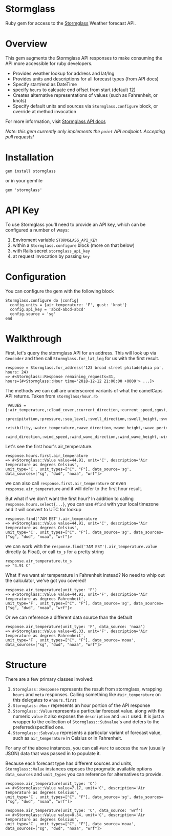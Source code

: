 # Stormglass

Ruby gem for access to the [Stormglass](https://stormglass.io/) Weather forecast API.

# Overview

This gem augments the Stormglass API responses to make consuming the API more accessible for ruby developers.

- Provides weather lookup for address and lat/lng
- Provides units and descriptions for all forecast types (from API docs)
- Specify start/end as DateTime
- specify `hours` to calcuate end offset from start (default 12)
- Creates alternative representations of values (such as Fahrenheit, or knots)
- Specify default units and sources via `Stormglass.configure` block, or override at method invocation

For more information, visit [Stormglass API docs](https://docs.stormglass.io/)

*Note: this gem currently only implements the `point` API endpoint. Accepting pull requests!*

# Installation

```
gem install stormglass
```

or in your gemfile

```
gem 'stormglass'
```

# API Key

To use Stormglass you'll need to provide an API key, which can be configured a number of ways:

1. Enviroment variable `STORMGLASS_API_KEY`
2. within a `Stormglass.configure` block (more on that below)
3. with Rails secret `stormglass_api_key`
4. at request invocation by passing `key`

# Configuration

You can configure the gem with the following block
```
Stormglass.configure do |config|
  config.units = {air_temperature: 'F', gust: 'knot'}
  config.api_key = 'abcd-abcd-abcd'
  config.source = 'sg'
end
```

# Walkthrough

First, let's query the stormglass API for an address. This will look up via `Geocoder` and then call `Stormglass.for_lat_lng` for us with the first result.
```
response = Stormglass.for_address('123 broad street philadelphia pa', hours: 24)
=> #<Stormglass::Response remaining_requests=31,
hours=[#<Stormglass::Hour time='2018-12-12 21:00:00 +0000'> ...]>
```
The methods we can call are underscored variants of what the camelCaps API returns. Taken from `stormglass/hour.rb`
```
 VALUES = [:air_temperature,:cloud_cover,:current_direction,:current_speed,:gust,:humidity,
            :precipitation,:pressure,:sea_level,:swell_direction,:swell_height,:swell_period,
            :visibility,:water_temperature,:wave_direction,:wave_height,:wave_period,
            :wind_direction,:wind_speed,:wind_wave_direction,:wind_wave_height,:wind_wave_period]
```
Let's see the first hour's air_temperature.
```
response.hours.first.air_temperature
=> #<Stormglass::Value value=44.91, unit='C', description='Air temperature as degrees Celsius',
unit_type='C', unit_types=["C", "F"], data_source='sg',
data_sources=["sg", "dwd", "noaa", "wrf"]>
```
we can also call `response.first.air_temperature` or even `response.air_temperature` and it will defer to the first hour result.

But what if we don't want the first hour? In addition to calling `response.hours.select{...}`, you can use `#find` with your local timezone and it will convert to UTC for lookup
```
response.find('7AM EST').air_temperature
=> #<Stormglass::Value value=44.91, unit='C', description='Air temperature as degrees Celsius',
unit_type='C', unit_types=["C", "F"], data_source='sg', data_sources=["sg", "dwd", "noaa", "wrf"]>
```
we can work with the `response.find('7AM EST').air_temperature.value` directly (a Float), or call `to_s` for a pretty string

```
response.air_temperature.to_s
=> "4.91 C"
```

What if we want air temperature in Fahrenheit instead? No need to whip out the calculator, we've
got you covered!

```
response.air_temperature(unit_type: 'F')
=> #<Stormglass::Value value=44.91, unit='F', description='Air temperature as degrees Fahrenheit',
unit_type='F', unit_types=["C", "F"], data_source='sg', data_sources=["sg", "dwd", "noaa", "wrf"]>
```

Or we can reference a different data source than the default
```
response.air_temperature(unit_type: 'F', data_source: 'noaa')
=> #<Stormglass::Value value=45.33, unit='F', description='Air temperature as degrees Fahrenheit',
unit_type='F', unit_types=["C", "F"], data_source='noaa', data_sources=["sg", "dwd", "noaa", "wrf"]>
```

# Structure

There are a few primary classes involved:
1. `Stormglass::Response` represents the result from stormglass, wrapping `hours` and `meta` responses.
Calling something like `#air_temperature` on this delegates to `#hours.first`
2. `Stormglass::Hour` represents an hour portion of the API response
3. `Stormglass::Value` represents a particular forecast value. along with the numeric `value` it also exposes
the `description` and `unit` used. It is just a wrapper to the collection of `Stormglass::Subvalue`'s and defers to the preferred/specified one.
4. `Stormglass::Subvalue` represents a particular variant of forecast value, such as `air_temperature` in Celsius or in Fahrenheit.

For any of the above instances, you can call `#src` to access the raw (usually JSON) data that was passed in to populate it.

Because each forecast type has different sources and units, `Stormglass::Value` instances exposes the progmatic
available options `data_sources` and `unit_types` you can reference for alternatives to provide.

```
response.air_temperature(unit_type: 'C')
=> #<Stormglass::Value value=7.17, unit='C', description='Air temperature as degrees Celsius',
unit_type='C', unit_types=["C", "F"], data_source='sg', data_sources=["sg", "dwd", "noaa", "wrf"]>

response.air_temperature(unit_type: 'C', data_source: 'wrf')
=> #<Stormglass::Value value=8.34, unit='C', description='Air temperature as degrees Celsius',
unit_type='C', unit_types=["C", "F"], data_source='noaa', data_sources=["sg", "dwd", "noaa", "wrf"]>
```
